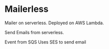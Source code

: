 # Mailerless
Mailer on serverless. Deployed on AWS Lambda.

Send Emails from serverless.

Event from SQS
Uses SES to send email
